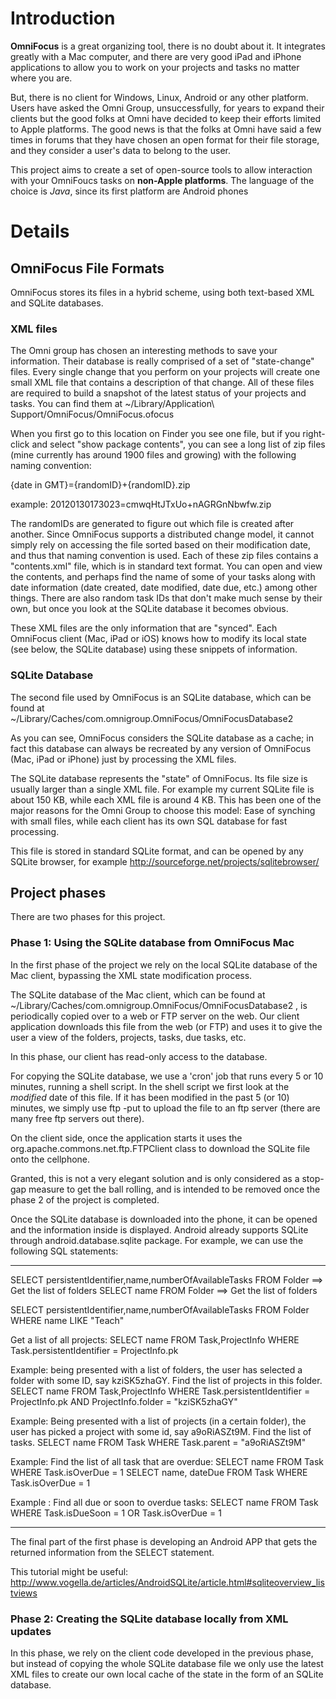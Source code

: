 # Introduction #

**OmniFocus** is a great organizing tool, there is no doubt about it. It integrates greatly with a Mac computer, and there are very good iPad and iPhone applications to allow you to work on your projects and tasks no matter where you are.

But, there is no client for Windows, Linux, Android or any other platform. Users have asked the Omni Group, unsuccessfully, for years to expand their clients but the good folks at Omni have decided to keep their efforts limited to Apple platforms. The good news is that the folks at Omni have said a few times in forums that they have chosen an open format for their file storage, and they consider a user's data to belong to the user.

This project aims to create a set of open-source tools to allow interaction with your OmniFoucs tasks on **non-Apple platforms**. The language of the choice is _Java_, since its first platform are Android phones

# Details #

## OmniFocus File Formats ##
OmniFocus stores its files in a hybrid scheme, using both text-based XML and SQLite databases.
### XML files ###
The Omni group has chosen an interesting methods to save your information. Their database is really comprised of a set of "state-change" files. Every single change that you perform on your projects will create one small XML file that contains a description of that change. All of these files are required to build a snapshot of the latest status of your projects and tasks.
You can find them at ~/Library/Application\ Support/OmniFocus/OmniFocus.ofocus

When you first go to this location on Finder you see one file, but if you right-click and select "show package contents", you can see a long list of zip files (mine currently has around 1900 files and growing) with the following naming convention:

{date in GMT}={randomID}+{randomID}.zip

example: 20120130173023=cmwqHtJTxUo+nAGRGnNbwfw.zip

The randomIDs are generated to figure out which file is created after another. Since OmniFocus supports a distributed change model, it cannot simply rely on accessing the file sorted based on their modification date, and thus that naming convention is used.
Each of these zip files contains a "contents.xml" file, which is in standard text format. You can open and view the contents, and perhaps find the name of some of your tasks along with date information (date created, date modified, date due, etc.) among other things. There are also random task IDs that don't make much sense by their own, but once you look at the SQLite database it becomes obvious.

These XML files are the only information that are "synced". Each OmniFocus client (Mac, iPad or iOS) knows how to modify its local state (see below, the SQLite database) using these snippets of information.
### SQLite Database ###
The second file used by OmniFocus is an SQLite database, which can be found at ~/Library/Caches/com.omnigroup.OmniFocus/OmniFocusDatabase2

As you can see, OmniFocus considers the SQLite database as a cache; in fact this database can always be recreated by any version of OmniFocus (Mac, iPad or iPhone) just by processing the XML files.

The SQLite database represents the "state" of OmniFocus. Its file size is usually larger than a single XML file. For example my current SQLite file is about 150 KB, while each XML file is around 4 KB. This has been one of the major reasons for the Omni Group to choose this model: Ease of synching with small files, while each client has its own SQL database for fast processing.

This file is stored in standard SQLite format, and can be opened by any SQLite browser, for example http://sourceforge.net/projects/sqlitebrowser/

## Project phases ##
There are two phases for this project.

### Phase 1: Using the SQLite database from OmniFocus Mac ###
In the first phase of the project we rely on the local SQLite database of the Mac client, bypassing the XML state modification process.

The SQLite database of the Mac client, which can be found at ~/Library/Caches/com.omnigroup.OmniFocus/OmniFocusDatabase2 , is periodically copied over to a web or FTP server on the web. Our client application downloads this file from the web (or FTP) and uses it to give the user a view of the folders, projects, tasks, due tasks, etc.

In this phase, our client has read-only access to the database.

For copying the SQLite database, we use a 'cron' job that runs every 5 or 10 minutes, running a shell script. In the shell script we first look at the _modified_ date of this file. If it has been modified in the past 5 (or 10) minutes, we simply use ftp -put to upload the file to an ftp server (there are many free ftp servers out there).

On the client side, once the application starts it uses the org.apache.commons.net.ftp.FTPClient class to download the SQLite file onto the cellphone.

Granted, this is not a very elegant solution and is only considered as a stop-gap measure to get the ball rolling, and is intended to be removed once the phase 2 of the project is completed.

Once the SQLite database is downloaded into the phone, it can be opened and the information inside is displayed. Android already supports SQLite through android.database.sqlite package. For example, we can use the following SQL statements:


---

SELECT persistentIdentifier,name,numberOfAvailableTasks FROM Folder     ==> Get the list of folders
SELECT name FROM Folder 					 		 ==> Get the list of folders

SELECT persistentIdentifier,name,numberOfAvailableTasks FROM Folder WHERE name LIKE "Teach"

Get a list of all projects:
SELECT name FROM Task,ProjectInfo WHERE Task.persistentIdentifier = ProjectInfo.pk

Example: being presented with a list of folders, the user has selected a folder with some ID, say kziSK5zhaGY. Find the list of projects in this folder.
SELECT name FROM Task,ProjectInfo WHERE Task.persistentIdentifier = ProjectInfo.pk AND ProjectInfo.folder =  "kziSK5zhaGY"

Example: Being presented with a list of projects (in a certain folder), the user has picked a project with some id, say a9oRiASZt9M. Find the list of tasks.
SELECT name FROM Task WHERE Task.parent =  "a9oRiASZt9M"

Example: Find the list of all task that are overdue:
SELECT name FROM Task WHERE Task.isOverDue = 1
SELECT name, dateDue FROM Task WHERE Task.isOverDue = 1

Example : Find all due or soon to overdue tasks:
SELECT name FROM Task WHERE Task.isDueSoon = 1 OR Task.isOverDue = 1

---


The final part of the first phase is developing an Android APP that gets the returned information from the SELECT statement.

This tutorial might be useful:
http://www.vogella.de/articles/AndroidSQLite/article.html#sqliteoverview_listviews

### Phase 2: Creating the SQLite database locally from XML updates ###
In this phase, we rely on the client code developed in the previous phase, but instead of copying the whole SQLite database file we only use the latest XML files to create our own local cache of the state in the form of an SQLite database.